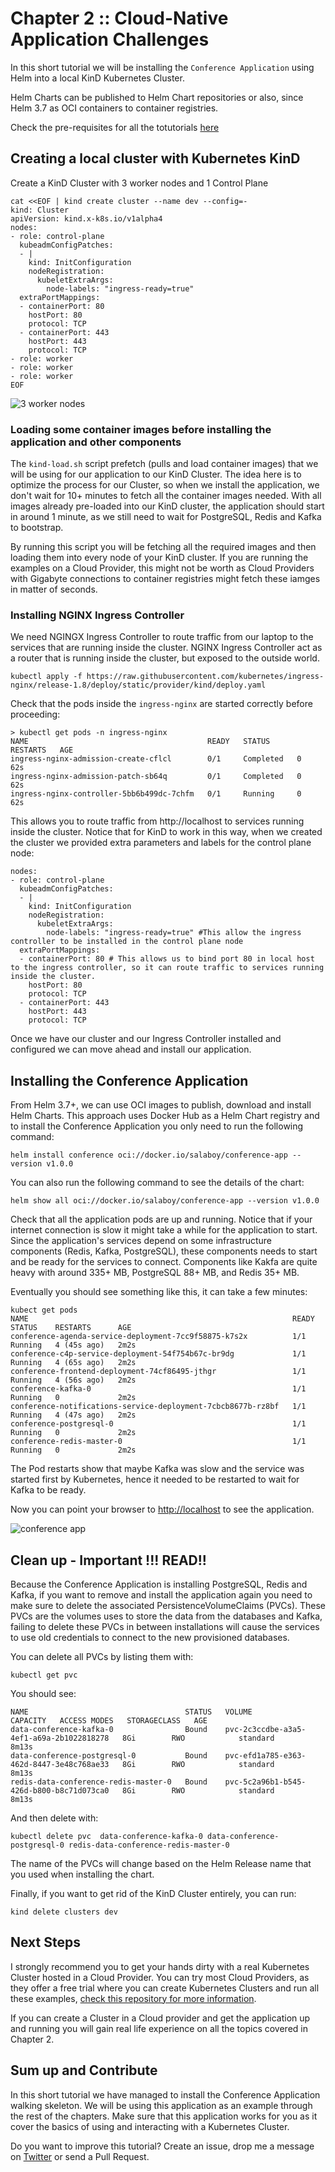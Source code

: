 # Chapter 2 :: Cloud-Native Application Challenges

In this short tutorial we will be installing the `Conference Application` using Helm into a local KinD Kubernetes Cluster. 

Helm Charts can be published to Helm Chart repositories or also, since Helm 3.7 as OCI containers to container registries. 

Check the pre-requisites for all the totutorials [here](../chapter-1/README.md#pre-requisites-for-the-other-chapters)

## Creating a local cluster with Kubernetes KinD

Create a KinD Cluster with 3 worker nodes and 1 Control Plane

```
cat <<EOF | kind create cluster --name dev --config=-
kind: Cluster
apiVersion: kind.x-k8s.io/v1alpha4
nodes:
- role: control-plane
  kubeadmConfigPatches:
  - |
    kind: InitConfiguration
    nodeRegistration:
      kubeletExtraArgs:
        node-labels: "ingress-ready=true"
  extraPortMappings:
  - containerPort: 80
    hostPort: 80
    protocol: TCP
  - containerPort: 443
    hostPort: 443
    protocol: TCP
- role: worker
- role: worker
- role: worker
EOF

```

![3 worker nodes](imgs/cluster-topology.png)

### Loading some container images before installing the application and other components

The `kind-load.sh` script prefetch (pulls and load container images) that we will be using for our application to our KinD Cluster. 
The idea here is to optimize the process for our Cluster, so when we install the application, we don't wait for 10+ minutes to fetch all the container images needed. With all images already pre-loaded into our KinD cluster, the application should start in around 1 minute, as we still need to wait for PostgreSQL, Redis and Kafka to bootstrap.  

By running this script you will be fetching all the required images and then loading them into every node of your KinD cluster. If you are running the examples on a Cloud Provider, this might not be worth as Cloud Providers with Gigabyte connections to container registries might fetch these iamges in matter of seconds.



### Installing NGINX Ingress Controller

We need NGINGX Ingress Controller to route traffic from our laptop to the services that are running inside the cluster. NGINX Ingress Controller act as a router that is running inside the cluster, but exposed to the outside world. 

```
kubectl apply -f https://raw.githubusercontent.com/kubernetes/ingress-nginx/release-1.8/deploy/static/provider/kind/deploy.yaml
```

Check that the pods inside the `ingress-nginx` are started correctly before proceeding: 
```
> kubectl get pods -n ingress-nginx
NAME                                        READY   STATUS      RESTARTS   AGE
ingress-nginx-admission-create-cflcl        0/1     Completed   0          62s
ingress-nginx-admission-patch-sb64q         0/1     Completed   0          62s
ingress-nginx-controller-5bb6b499dc-7chfm   0/1     Running     0          62s
```

This allows you to route traffic from http://localhost to services running inside the cluster. Notice that for KinD to work in this way, when we created the cluster we provided extra parameters and labels for the control plane node:
```
nodes:
- role: control-plane
  kubeadmConfigPatches:
  - |
    kind: InitConfiguration
    nodeRegistration:
      kubeletExtraArgs:
        node-labels: "ingress-ready=true" #This allow the ingress controller to be installed in the control plane node
  extraPortMappings:
  - containerPort: 80 # This allows us to bind port 80 in local host to the ingress controller, so it can route traffic to services running inside the cluster.
    hostPort: 80
    protocol: TCP
  - containerPort: 443
    hostPort: 443
    protocol: TCP
```

Once we have our cluster and our Ingress Controller installed and configured we can move ahead and install our application.


## Installing the Conference Application

From Helm 3.7+, we can use OCI images to publish, download and install Helm Charts. This approach uses Docker Hub as a Helm Chart registry and to install the Conference Application you only need to run the following command:

```
helm install conference oci://docker.io/salaboy/conference-app --version v1.0.0
```

You can also run the following command to see the details of the chart: 

```
helm show all oci://docker.io/salaboy/conference-app --version v1.0.0
```

Check that all the application pods are up and running. Notice that if your internet connection is slow it might take a while for the application to start. Since the application's services depend on some infrastructure components (Redis, Kafka, PostgreSQL), these components needs to start and be ready for the services to connect. Components like Kakfa are quite heavy with around 335+ MB, PostgreSQL 88+ MB, and Redis 35+ MB.

Eventually you should see something like this, it can take a few minutes: 

```
kubect get pods
NAME                                                           READY   STATUS    RESTARTS      AGE
conference-agenda-service-deployment-7cc9f58875-k7s2x          1/1     Running   4 (45s ago)   2m2s
conference-c4p-service-deployment-54f754b67c-br9dg             1/1     Running   4 (65s ago)   2m2s
conference-frontend-deployment-74cf86495-jthgr                 1/1     Running   4 (56s ago)   2m2s
conference-kafka-0                                             1/1     Running   0             2m2s
conference-notifications-service-deployment-7cbcb8677b-rz8bf   1/1     Running   4 (47s ago)   2m2s
conference-postgresql-0                                        1/1     Running   0             2m2s
conference-redis-master-0                                      1/1     Running   0             2m2s
```

The Pod restarts show that maybe Kafka was slow and the service was started first by Kubernetes, hence it needed to be restarted to wait for Kafka to be ready. 


Now you can point your browser to [http://localhost](http://localhost) to see the application. 

![conference app](imgs/conference-app-homepage.png)

## Clean up - Important !!! READ!!

Because the Conference Application is installing PostgreSQL, Redis and Kafka, if you want to remove and install the application again you need to make sure to delete the associated PersistenceVolumeClaims (PVCs). These PVCs are the volumes uses to store the data from the databases and Kafka, failing to delete these PVCs in between installations will cause the services to use old credentials to connect to the new provisioned databases. 

You can delete all PVCs by listing them with:

```
kubectl get pvc
```

You should see:

```
NAME                                   STATUS   VOLUME                                     CAPACITY   ACCESS MODES   STORAGECLASS   AGE
data-conference-kafka-0                Bound    pvc-2c3ccdbe-a3a5-4ef1-a69a-2b1022818278   8Gi        RWO            standard       8m13s
data-conference-postgresql-0           Bound    pvc-efd1a785-e363-462d-8447-3e48c768ae33   8Gi        RWO            standard       8m13s
redis-data-conference-redis-master-0   Bound    pvc-5c2a96b1-b545-426d-b800-b8c71d073ca0   8Gi        RWO            standard       8m13s
```

And then delete with: 
```
kubectl delete pvc  data-conference-kafka-0 data-conference-postgresql-0 redis-data-conference-redis-master-0
```

The name of the PVCs will change based on the Helm Release name that you used when installing the chart.

Finally, if you want to get rid of the KinD Cluster entirely, you can run:

```
kind delete clusters dev
```


## Next Steps

I strongly recommend you to get your hands dirty with a real Kubernetes Cluster hosted in a Cloud Provider. You can try most Cloud Providers, as they offer a free trial where you can create Kubernetes Clusters and run all these examples, [check this repository for more information](https://github.com/learnk8s/free-kubernetes). 

If you can create a Cluster in a Cloud provider and get the application up and running you will gain real life experience on all the topics covered in Chapter 2.

## Sum up and Contribute

In this short tutorial we have managed to install the Conference Application walking skeleton. We will be using this application as an example through the rest of the chapters. Make sure that this application works for you as it cover the basics of using and interacting with a Kubernetes Cluster. 


Do you want to improve this tutorial? Create an issue, drop me a message on [Twitter](https://twitter.com/salaboy) or send a Pull Request.
